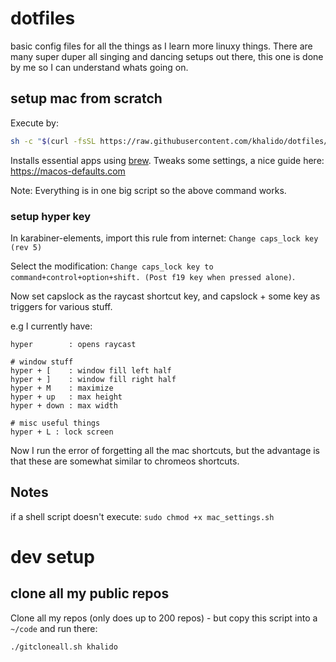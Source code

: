# dotfiles

basic config files for all the things as I learn more linuxy things. There are many super duper all singing and dancing setups out there, this one is done by me so I can understand whats going on.


## setup mac from scratch

Execute by:

```bash
sh -c "$(curl -fsSL https://raw.githubusercontent.com/khalido/dotfiles/master/setup_mac.sh)"
```

Installs essential apps using [brew](https://brew.sh).
Tweaks some settings, a nice guide here: https://macos-defaults.com

Note: Everything is in one big script so the above command works.

### setup hyper key

In karabiner-elements, import this rule from internet: `Change caps_lock key (rev 5)`

Select the modification: `Change caps_lock key to command+control+option+shift. (Post f19 key when pressed alone)`.

Now set capslock as the raycast shortcut key, and capslock + some key as triggers for various stuff.

e.g I currently have:

```
hyper        : opens raycast

# window stuff
hyper + [    : window fill left half 
hyper + ]    : window fill right half
hyper + M    : maximize
hyper + up   : max height
hyper + down : max width 

# misc useful things
hyper + L : lock screen
```

Now I run the error of forgetting all the mac shortcuts, but the advantage is that these are somewhat similar to chromeos shortcuts.

## Notes

if a shell script doesn't execute: `sudo chmod +x mac_settings.sh`


# dev setup 

## clone all my public repos

Clone all my repos (only does up to 200 repos) - but copy this script into a `~/code` and run there:

```bash
./gitcloneall.sh khalido
```
